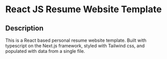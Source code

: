 # React JS Resume Website Template

## Description

This is a React based personal resume website template. Built with typescript on the Next.js framework, styled with Tailwind css, and populated with data from a single file.
